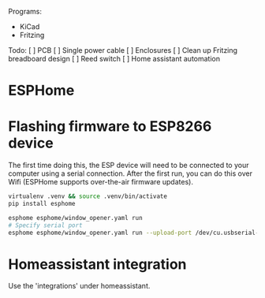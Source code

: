 Programs: 
- KiCad
- Fritzing

Todo:
[ ] PCB
[ ] Single power cable
[ ] Enclosures
[ ] Clean up Fritzing breadboard design
[ ] Reed switch
[ ] Home assistant automation

# ESPHome

# Flashing firmware to ESP8266 device
The first time doing this, the ESP device will need to be connected to your computer using a serial connection.
After the first run, you can do this over Wifi (ESPHome supports over-the-air firmware updates).

```sh
virtualenv .venv && source .venv/bin/activate
pip install esphome

esphome esphome/window_opener.yaml run
# Specify serial port
esphome esphome/window_opener.yaml run --upload-port /dev/cu.usbserial-143230
```

# Homeassistant integration
Use the 'integrations' under homeassistant.